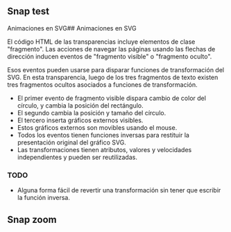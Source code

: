 
## Snap test

Animaciones en SVG## Animaciones en SVG

El código HTML de las transparencias incluye elementos de clase "fragmento". Las acciones de navegar las páginas usando las flechas de dirección inducen eventos de "fragmento visible" o "fragmento oculto".

Esos eventos pueden usarse para disparar funciones de transformación del SVG. En esta transparencia, luego de los tres fragmentos de texto existen tres fragmentos ocultos asociados a funciones de transformación. 

* El primer evento de fragmento visible dispara cambio de color del círculo, y cambia la posición del rectángulo.
* El segundo cambia la posición y tamaño del círculo.
* El tercero inserta gráficos externos visibles.
* Estos gráficos externos son movibles usando el mouse.
* Todos los eventos tienen funciones inversas para restituir la presentación original del gráfico SVG.
* Las transformaciones tienen atributos, valores y velocidades independientes y pueden ser reutilizadas.


### TODO

* Alguna forma fácil de revertir una transformación sin tener que escribir la función inversa.


## Snap zoom
